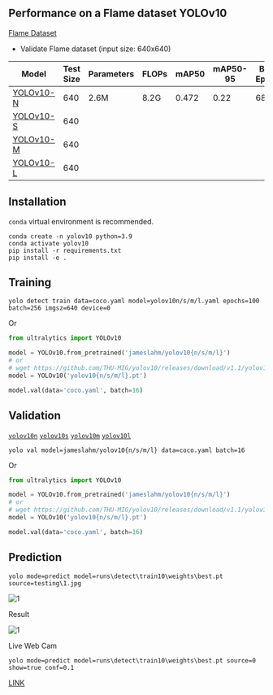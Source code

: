 ## Performance on a Flame dataset YOLOv10
[Flame Dataset](https://drive.google.com/file/d/13GZaa0A62msXdcS6z9_9k1aLfSh41d-F/view?usp=drive_link)
- Validate Flame dataset (input size: 640x640)
  
| Model       | Test Size   | Parameters  | FLOPs       | mAP50       |   mAP50-95 | Best Epoch |
| ----------- | ----------- | ----------- | ----------- | ----------- |----------- |----------- |
| [YOLOv10-N](https://github.com/ultralytics/assets/releases/download/v8.2.0/yolov10n.pt)   |      640    |      2.6M   |      8.2G   |    0.472    |        0.22 |       68 |
| [YOLOv10-S](https://github.com/ultralytics/assets/releases/download/v8.2.0/yolov10s.pt)   |      640    |         |         |        |         |        |
| [YOLOv10-M](https://github.com/ultralytics/assets/releases/download/v8.2.0/yolov10m.pt)   |      640    |         |         |        |         |        |
| [YOLOv10-L](https://github.com/ultralytics/assets/releases/download/v8.2.0/yolov10l.pt)   |      640    |         |         |        |         |        |

## Installation
`conda` virtual environment is recommended. 
```
conda create -n yolov10 python=3.9
conda activate yolov10
pip install -r requirements.txt
pip install -e .
```

## Training 
```
yolo detect train data=coco.yaml model=yolov10n/s/m/l.yaml epochs=100 batch=256 imgsz=640 device=0
```
Or
```python
from ultralytics import YOLOv10

model = YOLOv10.from_pretrained('jameslahm/yolov10{n/s/m/l}')
# or
# wget https://github.com/THU-MIG/yolov10/releases/download/v1.1/yolov10{n/s/m/l}.pt
model = YOLOv10('yolov10{n/s/m/l}.pt')

model.val(data='coco.yaml', batch=16)
```


## Validation
[`yolov10n`](https://github.com/ultralytics/assets/releases/download/v8.2.0/yolov10n.pt)  [`yolov10s`](https://github.com/ultralytics/assets/releases/download/v8.2.0/yolov10s.pt)  [`yolov10m`](https://github.com/ultralytics/assets/releases/download/v8.2.0/yolov10m.pt)  [`yolov10l`](https://github.com/ultralytics/assets/releases/download/v8.2.0/yolov10l.pt)   
```
yolo val model=jameslahm/yolov10{n/s/m/l} data=coco.yaml batch=16
```

Or
```python
from ultralytics import YOLOv10

model = YOLOv10.from_pretrained('jameslahm/yolov10{n/s/m/l}')
# or
# wget https://github.com/THU-MIG/yolov10/releases/download/v1.1/yolov10{n/s/m/l}.pt
model = YOLOv10('yolov10{n/s/m/l}.pt')

model.val(data='coco.yaml', batch=16)
```

## Prediction 
```
yolo mode=predict model=runs\detect\train10\weights\best.pt source=testing\1.jpg       
```
![1](https://github.com/user-attachments/assets/1f60c445-3837-4fb9-b789-98b10368b121)

Result 

![1](https://github.com/user-attachments/assets/fb46d6c2-7df4-46c1-a144-bbf7b93b8c38)

Live Web Cam
```
yolo mode=predict model=runs\detect\train10\weights\best.pt source=0 show=true conf=0.1       
```
[LINK](https://youtu.be/nynWAYpcQDQ)


